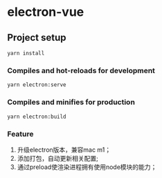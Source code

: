 # electron-vue


## Project setup
```
yarn install
```

### Compiles and hot-reloads for development
```
yarn electron:serve
```

### Compiles and minifies for production
```
yarn electron:build
```

### Feature
1. 升级electron版本，兼容mac m1；
2. 添加打包，自动更新相关配置;
3. 通过preload使渲染进程拥有使用node模块的能力；

